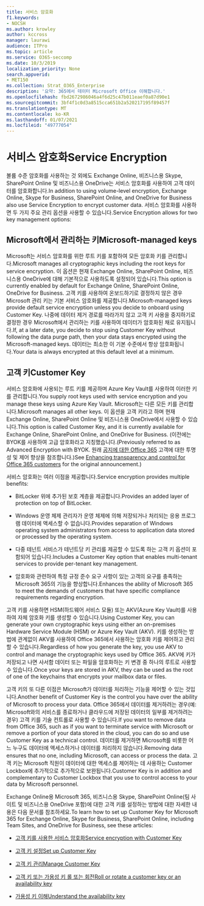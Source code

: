 ```yaml
---
title: 서비스 암호화
f1.keywords:
- NOCSH
ms.author: krowley
author: kccross
manager: laurawi
audience: ITPro
ms.topic: article
ms.service: O365-seccomp
ms.date: 10/3/2019
localization_priority: None
search.appverid:
- MET150
ms.collection: Strat_O365_Enterprise
description: '요약: 365에서 데이터 Microsoft Office 이해합니다.'
ms.openlocfilehash: fbd2672986046a4f6d25c47b011eaef0a87d90e1
ms.sourcegitcommit: 3bf4f1c0d3a8515cca651b2a520217195f89457f
ms.translationtype: MT
ms.contentlocale: ko-KR
ms.lasthandoff: 01/07/2021
ms.locfileid: "49777054"
---
```

# <a name="service-encryption"></a><span data-ttu-id="10c92-103">서비스 암호화</span><span class="sxs-lookup"><span data-stu-id="10c92-103">Service Encryption</span></span>

<span data-ttu-id="10c92-104">볼륨 수준 암호화를 사용하는 것 외에도 Exchange Online, 비즈니스용 Skype, SharePoint Online 및 비즈니스용 OneDrive는 서비스 암호화를 사용하여 고객 데이터를 암호화합니다.</span><span class="sxs-lookup"><span data-stu-id="10c92-104">In addition to using volume-level encryption, Exchange Online, Skype for Business, SharePoint Online, and OneDrive for Business also use Service Encryption to encrypt customer data.</span></span> <span data-ttu-id="10c92-105">서비스 암호화를 사용하면 두 가지 주요 관리 옵션을 사용할 수 있습니다.</span><span class="sxs-lookup"><span data-stu-id="10c92-105">Service Encryption allows for two key management options:</span></span>

## <a name="microsoft-managed-keys"></a><span data-ttu-id="10c92-106">Microsoft에서 관리하는 키</span><span class="sxs-lookup"><span data-stu-id="10c92-106">Microsoft-managed keys</span></span>
<span data-ttu-id="10c92-107">Microsoft는 서비스 암호화를 위한 루트 키를 포함하여 모든 암호화 키를 관리합니다.</span><span class="sxs-lookup"><span data-stu-id="10c92-107">Microsoft manages all cryptographic keys including the root keys for service encryption.</span></span> <span data-ttu-id="10c92-108">이 옵션은 현재 Exchange Online, SharePoint Online, 비즈니스용 OneDrive에 대해 기본적으로 사용하도록 설정되어 있습니다.</span><span class="sxs-lookup"><span data-stu-id="10c92-108">This option is currently enabled by default for Exchange Online, SharePoint Online, OneDrive for Business.</span></span> <span data-ttu-id="10c92-109">고객 키를 사용하여 온보드하기로 결정하지 않은 경우 Microsoft 관리 키는 기본 서비스 암호화를 제공합니다.</span><span class="sxs-lookup"><span data-stu-id="10c92-109">Microsoft-managed keys provide default service encryption unless you decide to onboard using Customer Key.</span></span> <span data-ttu-id="10c92-110">나중에 데이터 제거 경로를 따라가지 않고 고객 키 사용을 중지하기로 결정한 경우 Microsoft에서 관리하는 키를 사용하여 데이터가 암호화된 채로 유지됩니다.</span><span class="sxs-lookup"><span data-stu-id="10c92-110">If, at a later date, you decide to stop using Customer Key without following the data purge path, then your data stays encrypted using the Microsoft-managed keys.</span></span> <span data-ttu-id="10c92-111">데이터는 최소한 이 기본 수준에서 항상 암호화됩니다.</span><span class="sxs-lookup"><span data-stu-id="10c92-111">Your data is always encrypted at this default level at a minimum.</span></span> 

## <a name="customer-key"></a><span data-ttu-id="10c92-112">고객 키</span><span class="sxs-lookup"><span data-stu-id="10c92-112">Customer Key</span></span>
<span data-ttu-id="10c92-113">서비스 암호화에 사용되는 루트 키를 제공하며 Azure Key Vault를 사용하여 이러한 키를 관리합니다.</span><span class="sxs-lookup"><span data-stu-id="10c92-113">You supply root keys used with service encryption and you manage these keys using Azure Key Vault.</span></span> <span data-ttu-id="10c92-114">Microsoft는 다른 모든 키를 관리합니다.</span><span class="sxs-lookup"><span data-stu-id="10c92-114">Microsoft manages all other keys.</span></span> <span data-ttu-id="10c92-115">이 옵션을 고객 키라고 하며 현재 Exchange Online, SharePoint Online 및 비즈니스용 OneDrive에서 사용할 수 있습니다.</span><span class="sxs-lookup"><span data-stu-id="10c92-115">This option is called Customer Key, and it is currently available for Exchange Online, SharePoint Online, and OneDrive for Business.</span></span> <span data-ttu-id="10c92-116">(이전에는 BYOK를 사용하여 고급 암호화라고 지칭했습니다.</span><span class="sxs-lookup"><span data-stu-id="10c92-116">(Previously referred to as Advanced Encryption with BYOK.</span></span> <span data-ttu-id="10c92-117">원래 [공지에 대한 Office 365](https://blogs.office.com/2015/04/21/enhancing-transparency-and-control-for-office-365-customers/) 고객에 대한 투명성 및 제어 향상을 참조합니다.)</span><span class="sxs-lookup"><span data-stu-id="10c92-117">See [Enhancing transparency and control for Office 365 customers](https://blogs.office.com/2015/04/21/enhancing-transparency-and-control-for-office-365-customers/) for the original announcement.)</span></span>

<span data-ttu-id="10c92-118">서비스 암호화는 여러 이점을 제공합니다.</span><span class="sxs-lookup"><span data-stu-id="10c92-118">Service encryption provides multiple benefits:</span></span>

- <span data-ttu-id="10c92-119">BitLocker 위에 추가된 보호 계층을 제공합니다.</span><span class="sxs-lookup"><span data-stu-id="10c92-119">Provides an added layer of protection on top of BitLocker.</span></span>

- <span data-ttu-id="10c92-120">Windows 운영 체제 관리자가 운영 체제에 의해 저장되거나 처리되는 응용 프로그램 데이터에 액세스할 수 없습니다.</span><span class="sxs-lookup"><span data-stu-id="10c92-120">Provides separation of Windows operating system administrators from access to application data stored or processed by the operating system.</span></span>

- <span data-ttu-id="10c92-121">다중 테넌트 서비스가 테넌트당 키 관리를 제공할 수 있도록 하는 고객 키 옵션이 포함되어 있습니다.</span><span class="sxs-lookup"><span data-stu-id="10c92-121">Includes a Customer Key option that enables multi-tenant services to provide per-tenant key management.</span></span>

- <span data-ttu-id="10c92-122">암호화와 관련하여 특정 규정 준수 요구 사항이 있는 고객의 요구를 충족하는 Microsoft 365의 기능을 향상합니다.</span><span class="sxs-lookup"><span data-stu-id="10c92-122">Enhances the ability of Microsoft 365 to meet the demands of customers that have specific compliance requirements regarding encryption.</span></span>

<span data-ttu-id="10c92-123">고객 키를 사용하면 HSM(하드웨어 서비스 모듈) 또는 AKV(Azure Key Vault)를 사용하여 자체 암호화 키를 생성할 수 있습니다.</span><span class="sxs-lookup"><span data-stu-id="10c92-123">Using Customer Key, you can generate your own cryptographic keys using either an on-premises Hardware Service Module (HSM) or Azure Key Vault (AKV).</span></span> <span data-ttu-id="10c92-124">키를 생성하는 방법에 관계없이 AKV를 사용하여 Office 365에서 사용하는 암호화 키를 제어하고 관리할 수 있습니다.</span><span class="sxs-lookup"><span data-stu-id="10c92-124">Regardless of how you generate the key, you use AKV to control and manage the cryptographic keys used by Office 365.</span></span> <span data-ttu-id="10c92-125">AKV에 키가 저장되고 나면 사서함 데이터 또는 파일을 암호화하는 키 변경 중 하나의 루트로 사용할 수 있습니다.</span><span class="sxs-lookup"><span data-stu-id="10c92-125">Once your keys are stored in AKV, they can be used as the root of one of the keychains that encrypts your mailbox data or files.</span></span>

<span data-ttu-id="10c92-126">고객 키의 또 다른 이점은 Microsoft가 데이터를 처리하는 기능을 제어할 수 있는 것입니다.</span><span class="sxs-lookup"><span data-stu-id="10c92-126">Another benefit of Customer Key is the control you have over the ability of Microsoft to process your data.</span></span> <span data-ttu-id="10c92-127">Office 365에서 데이터를 제거하려는 경우(예: Microsoft와의 서비스를 종료하거나 클라우드에 저장된 데이터의 일부를 제거하려는 경우) 고객 키를 기술 컨트롤로 사용할 수 있습니다.</span><span class="sxs-lookup"><span data-stu-id="10c92-127">If you want to remove data from Office 365, such as if you want to terminate service with Microsoft or remove a portion of your data stored in the cloud, you can do so and use Customer Key as a technical control.</span></span> <span data-ttu-id="10c92-128">데이터를 제거하면 Microsoft를 비롯한 어느 누구도 데이터에 액세스하거나 데이터를 처리하지 않습니다.</span><span class="sxs-lookup"><span data-stu-id="10c92-128">Removing data ensures that no one, including Microsoft, can access or process the data.</span></span> <span data-ttu-id="10c92-129">고객 키는 Microsoft 직원이 데이터에 대한 액세스를 제어하는 데 사용하는 Customer Lockbox에 추가적으로 추가적으로 보완됩니다.</span><span class="sxs-lookup"><span data-stu-id="10c92-129">Customer Key is in addition and complementary to Customer Lockbox that you use to control access to your data by Microsoft personnel.</span></span>

<span data-ttu-id="10c92-130">Exchange Online용 Microsoft 365, 비즈니스용 Skype, SharePoint Online(팀 사이트 및 비즈니스용 OneDrive 포함)에 대한 고객 키를 설정하는 방법에 대한 자세한 내용은 다음 문서를 참조하세요.</span><span class="sxs-lookup"><span data-stu-id="10c92-130">To learn how to set up Customer Key for Microsoft 365 for Exchange Online, Skype for Business, SharePoint Online, including Team Sites, and OneDrive for Business, see these articles:</span></span>

- [<span data-ttu-id="10c92-131">고객 키를 사용한 서비스 암호화</span><span class="sxs-lookup"><span data-stu-id="10c92-131">Service encryption with Customer Key</span></span>](customer-key-overview.md)

- [<span data-ttu-id="10c92-132">고객 키 설정</span><span class="sxs-lookup"><span data-stu-id="10c92-132">Set up Customer Key</span></span>](customer-key-set-up.md)

- [<span data-ttu-id="10c92-133">고객 키 관리</span><span class="sxs-lookup"><span data-stu-id="10c92-133">Manage Customer Key</span></span>](customer-key-manage.md)

- [<span data-ttu-id="10c92-134">고객 키 또는 가용성 키 롤 또는 회전</span><span class="sxs-lookup"><span data-stu-id="10c92-134">Roll or rotate a customer key or an availability key</span></span>](customer-key-availability-key-roll.md)

- [<span data-ttu-id="10c92-135">가용성 키 이해</span><span class="sxs-lookup"><span data-stu-id="10c92-135">Understand the availability key</span></span>](customer-key-availability-key-understand.md)

